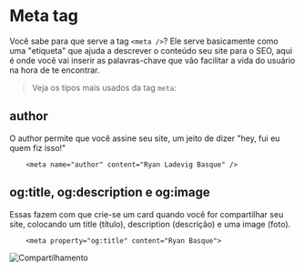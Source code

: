 # Meta tag

Você sabe para que serve a tag `<meta />`? Ele serve basicamente como uma "etiqueta" que ajuda a descrever o conteúdo seu site para o SEO, aqui é onde você vai inserir as palavras-chave que vão facilitar a vida do usuário na hora de te encontrar. 

> Veja os tipos mais usados da tag `meta`:

## author

O author permite que você assine seu site, um jeito de dizer "hey, fui eu quem fiz isso!"
```
    <meta name="author" content="Ryan Ladevig Basque" />
```

## og:title, og:description e og:image

Essas fazem com que crie-se um card quando você for compartilhar seu site, colocando um title (título), description (descrição) e uma image (foto).

```
    <meta property="og:title" content="Ryan Basque">
```

![Compartilhamento](https://firebasestorage.googleapis.com/v0/b/ryan-basque-portifolio-fa8f4.appspot.com/o/linkedin-post.jpeg?alt=media&token=321abf85-2006-460b-9431-9baf5978bc62)
